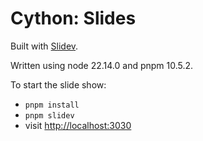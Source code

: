 # Cython: Slides

Built with [Slidev](https://github.com/slidevjs/slidev).

Written using node 22.14.0 and pnpm 10.5.2.

To start the slide show:

- `pnpm install`
- `pnpm slidev`
- visit <http://localhost:3030>

